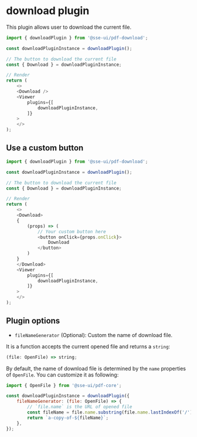 # download plugin

This plugin allows user to download the current file.

```javascript
import { downloadPlugin } from '@sse-ui/pdf-download';

const downloadPluginInstance = downloadPlugin();

// The button to download the current file
const { Download } = downloadPluginInstance;

// Render
return (
    <>
    <Download />
    <Viewer
        plugins={[
            downloadPluginInstance,
        ]}
    >
    </>
);
```

## Use a custom button

```javascript
import { downloadPlugin } from '@sse-ui/pdf-download';

const downloadPluginInstance = downloadPlugin();

// The button to download the current file
const { Download } = downloadPluginInstance;

// Render
return (
    <>
    <Download>
    {
        (props) => (
            // Your custom button here
            <button onClick={props.onClick}>
                Download
            </button>
        )
    }
    </Download>
    <Viewer
        plugins={[
            downloadPluginInstance,
        ]}
    >
    </>
);
```

## Plugin options

-   `fileNameGenerator` (Optional): Custom the name of download file.

It is a function accepts the current opened file and returns a `string`:

```javascript
(file: OpenFile) => string;
```

By default, the name of download file is determined by the `name` properties of `OpenFile`.
You can customize it as following:

```javascript
import { OpenFile } from '@sse-ui/pdf-core';

const downloadPluginInstance = downloadPlugin({
    fileNameGenerator: (file: OpenFile) => {
        // `file.name` is the URL of opened file
        const fileName = file.name.substring(file.name.lastIndexOf('/') + 1);
        return `a-copy-of-${fileName}`;
    },
});
```
